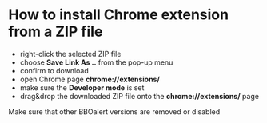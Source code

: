 # How to install Chrome extension from a ZIP file

- right-click the selected ZIP file
- choose <b>Save Link As ..</b> from the pop-up menu
- confirm to download
- open Chrome page <b>chrome://extensions/</b>
- make sure the <b>Developer mode</b> is set
- drag&drop the downloaded ZIP file onto the <b>chrome://extensions/</b> page

Make sure that other BBOalert versions are removed or disabled
